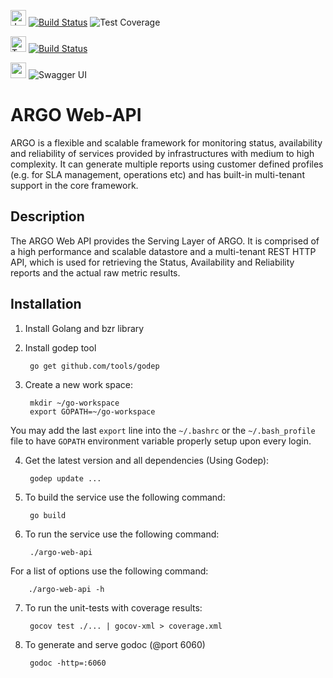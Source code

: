 <img src="https://jenkins.argo.grnet.gr/static/3c75a153/images/headshot.png" alt="Jenkins" width="25"/> [![Build Status](https://jenkins.argo.grnet.gr/job/argo-web-api_devel/badge/icon)](https://jenkins.argo.grnet.gr/job/argo-web-api_devel) ![Test Coverage](http://jenkins.argo.grnet.gr:9913/jenkins/c/http/jenkins.argo.grnet.gr/job/argo-web-api_devel)

<img src="https://encrypted-tbn2.gstatic.com/images?q=tbn:ANd9GcS1Eom4AwyETgRqpMY8tgmjf-x6ugxMOVT-auzzgo1u6PrnhjQC" alt="Travis" width="25"/> [![Build Status](https://travis-ci.org/ARGOeu/argo-web-api.svg?branch=devel)](https://travis-ci.org/ARGOeu/argo-web-api)

<img src="http://cdn.slidesharecdn.com/profile-photo-Swagger-API-32x32.jpg?cb=1439244971" alt="swagger ui" width="25"/> ![Swagger UI](https://api-doc.argo.grnet.gr/argo-web-api/)

# ARGO Web-API

ARGO is a flexible and scalable framework for monitoring status, availability and reliability of services provided by infrastructures with medium to high complexity. It can generate multiple reports using customer defined profiles (e.g. for SLA management, operations etc) and has built-in multi-tenant support in the core framework.

## Description 

The ARGO Web API provides the Serving Layer of ARGO. It is comprised of a high performance and scalable datastore and a multi-tenant REST HTTP API, which is used for retrieving the Status, Availability and Reliability reports and the actual raw metric results.


## Installation 

1. Install Golang and bzr library

2. Install godep tool

        go get github.com/tools/godep

3. Create a new work space:

        mkdir ~/go-workspace
        export GOPATH=~/go-workspace

  You may add the last `export` line into the `~/.bashrc` or the `~/.bash_profile` file to have `GOPATH` environment variable properly setup upon every login.

4. Get the latest version and all dependencies (Using Godep):

        godep update ...

5. To build the service use the following command:

        go build

6. To run the service use the following command:

        ./argo-web-api

  For a list of options use the following command:

        ./argo-web-api -h

7. To run the unit-tests with coverage results:

        gocov test ./... | gocov-xml > coverage.xml

8. To generate and serve godoc (@port 6060)

        godoc -http=:6060

